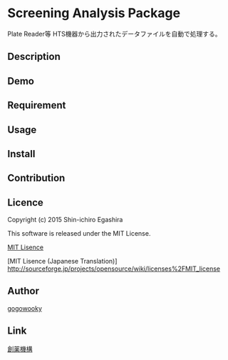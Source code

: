 Screening Analysis Package
====

Plate Reader等 HTS機器から出力されたデータファイルを自動で処理する。

## Description



## Demo

## Requirement

## Usage

## Install

## Contribution

## Licence

Copyright (c) 2015 Shin-ichiro Egashira

This software is released under the MIT License.

[MIT Lisence](https://github.com/tcnksm/tool/blob/master/LICENCE)

[MIT Lisence (Japanese Translation)] http://sourceforge.jp/projects/opensource/wiki/licenses%2FMIT_license

## Author

[gogowooky](https://github.com/gogowooky)

## Link

[創薬機構](http://www.ddi.u-tokyo.ac.jp/)